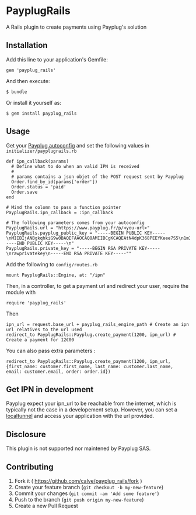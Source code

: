 # PayplugRails

A Rails plugin to create payments using Payplug's solution

## Installation

Add this line to your application's Gemfile:

    gem 'payplug_rails'

And then execute:

    $ bundle

Or install it yourself as:

    $ gem install payplug_rails

## Usage

Get your [Payplug autoconfig](https://www.payplug.fr/portal/ecommerce/autoconfig) and set the following values in ``initializer/payplugrails.rb``

    def ipn_callback(params)
      # Define what to do when an valid IPN is received
      #
      # params contains a json objet of the POST request sent by Payplug
      Order.find_by_id(params['order'])
      Order.status = 'paid'
      Order.save
    end

    # Mind the colomn to pass a function pointer
    PayplugRails.ipn_callback = :ipn_callback

    # The following parameters comes from your autoconfig
    PayplugRails.url = "https://www.payplug.fr/p/<you-url>"
    PayplugRails.payplug_public_key = "-----BEGIN PUBLIC KEY-----\nMIIBIjANBgkqhkiG9w0BAQEFAAOCAQ8AMIIBCgKCAQEAtN4dpK368PEEYKeee7S5\n1m2a8GUFLDAZ/HgRI1H6diYt87gzDPftn1UyW96YuIBed0T0dtl0tuABaIgGeddR\nuo3zfMpkyYWM2D5UHUEMKzEY5WIyaaWoVYJaZU5DWzCiroKcnUJgKm41RL32/CHU\nSFoymxjOOzpvkazbaY+Ql2GYev2QwKAf7lkH91Wp3frjQYXEFIwYnt6ZET8wPUwX\nMdF0hRaZYlaDQrCB2S/+k4Djb8mXqVkJ0qqgItycL05zyysJw/IGMr2zZ5hQSnfN\nCJ+i33ywnoT/qctGgLW4bGuGdTdcbA7VzdxhXtHaAQjuJvrf+twNCQSLCMbZ6pnK\nzQIDAQAB\n-----END PUBLIC KEY-----\n"
    PayplugRails.private_key = "-----BEGIN RSA PRIVATE KEY-----\nrawprivatekey\n-----END RSA PRIVATE KEY-----""

Add the following to ``config/routes.rb``

    mount PayplugRails::Engine, at: "/ipn"

Then, in a controller, to get a payment url and redirect your user, require the module with

    require 'payplug_rails'

Then

    ipn_url = request.base_url + payplug_rails_engine_path # Create an ipn url relatives to the url used
    redirect_to PayplugRails::Payplug.create_payment(1200, ipn_url) # Create a payment for 12€00

You can also pass extra parameters :

    redirect_to PayplugRails::Payplug.create_payment(1200, ipn_url, {first_name: customer.first_name, last_name: customer.last_name, email: customer.email, order: order.id})


## Get IPN in development

Payplug expect your ipn_url to be reachable from the internet, which is typically not the case in a developement setup. However, you can set a [localtunnel](https://www.localtunnel.me) and access your application with the url provided.


## Disclosure

This plugin is not supported nor maintened by Payplug SAS.


## Contributing

1. Fork it ( https://github.com/calve/payplug_rails/fork )
2. Create your feature branch (`git checkout -b my-new-feature`)
3. Commit your changes (`git commit -am 'Add some feature'`)
4. Push to the branch (`git push origin my-new-feature`)
5. Create a new Pull Request
